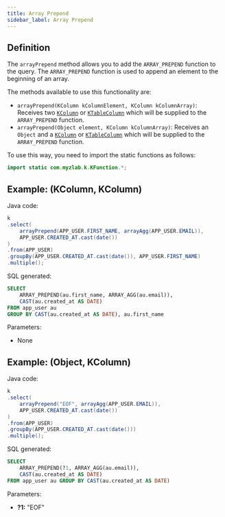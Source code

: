 ```yaml
---
title: Array Prepend
sidebar_label: Array Prepend
---
```


## Definition

The `arrayPrepend` method allows you to add the `ARRAY_PREPEND` function to the query. The `ARRAY_PREPEND` function is used to append an element to the beginning of an array.

The methods available to use this functionality are:

- `arrayPrepend(KColumn kColumnElement, KColumn kColumnArray)`: Receives two [`KColumn`](/docs/misc/select-list-values#2-kcolumn) or [`KTableColumn`](/docs/misc/select-list-values#1-ktablecolumn) which will be supplied to the `ARRAY_PREPEND` function.
- `arrayPrepend(Object element, KColumn kColumnArray)`: Receives an `Object` and a [`KColumn`](/docs/misc/select-list-values#2-kcolumn) or [`KTableColumn`](/docs/misc/select-list-values#1-ktablecolumn) which will be supplied to the `ARRAY_PREPEND` function.

To use this way, you need to import the static functions as follows:

```java
import static com.myzlab.k.KFunction.*;
```

## Example: (KColumn, KColumn)

Java code:

```java
k
.select(
    arrayPrepend(APP_USER.FIRST_NAME, arrayAgg(APP_USER.EMAIL)),
    APP_USER.CREATED_AT.cast(date())
)
.from(APP_USER)
.groupBy(APP_USER.CREATED_AT.cast(date()), APP_USER.FIRST_NAME)
.multiple();
```

SQL generated:

```sql
SELECT
    ARRAY_PREPEND(au.first_name, ARRAY_AGG(au.email)),
    CAST(au.created_at AS DATE)
FROM app_user au
GROUP BY CAST(au.created_at AS DATE), au.first_name
```

Parameters:

- None

## Example: (Object, KColumn)

Java code:

```java
k
.select(
    arrayPrepend("EOF", arrayAgg(APP_USER.EMAIL)),
    APP_USER.CREATED_AT.cast(date())
)
.from(APP_USER)
.groupBy(APP_USER.CREATED_AT.cast(date()))
.multiple();
```

SQL generated:

```sql
SELECT
    ARRAY_PREPEND(?1, ARRAY_AGG(au.email)),
    CAST(au.created_at AS DATE)
FROM app_user au GROUP BY CAST(au.created_at AS DATE)
```

Parameters:

- **?1:** "EOF"